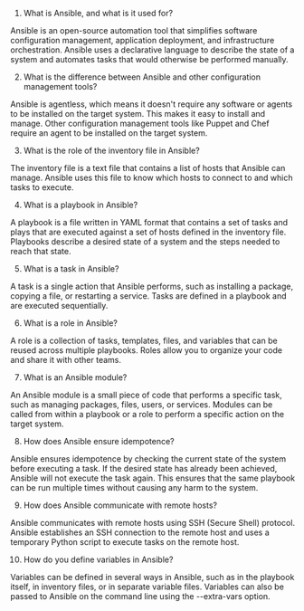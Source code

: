 <p align="right" width="100%">

1) What is Ansible, and what is it used for?

Ansible is an open-source automation tool that simplifies software configuration management, application deployment, and infrastructure orchestration. Ansible uses a declarative language to describe the state of a system and automates tasks that would otherwise be performed manually.

2) What is the difference between Ansible and other configuration management tools?

Ansible is agentless, which means it doesn't require any software or agents to be installed on the target system. This makes it easy to install and manage. Other configuration management tools like Puppet and Chef require an agent to be installed on the target system.

3) What is the role of the inventory file in Ansible?

The inventory file is a text file that contains a list of hosts that Ansible can manage. Ansible uses this 
file to know which hosts to connect to and which tasks to execute.

4) What is a playbook in Ansible?

A playbook is a file written in YAML format that contains a set of tasks and plays that are executed against a set of hosts defined in the inventory file. Playbooks describe a desired state of a system and the steps needed to reach that state.

5) What is a task in Ansible?

A task is a single action that Ansible performs, such as installing a package, copying a file, or restarting a service. Tasks are defined in a playbook and are executed sequentially.

6) What is a role in Ansible?

A role is a collection of tasks, templates, files, and variables that can be reused across multiple playbooks. Roles allow you to organize your code and share it with other teams.

7) What is an Ansible module?

An Ansible module is a small piece of code that performs a specific task, such as managing packages, files, users, or services. Modules can be called from within a playbook or a role to perform a specific action on the target system.

8) How does Ansible ensure idempotence?

Ansible ensures idempotence by checking the current state of the system before executing a task. If the desired state has already been achieved, Ansible will not execute the task again. This ensures that the same playbook can be run multiple times without causing any harm to the system.

9) How does Ansible communicate with remote hosts?

Ansible communicates with remote hosts using SSH (Secure Shell) protocol. Ansible establishes an SSH connection to the remote host and uses a temporary Python script to execute tasks on the remote host.

10) How do you define variables in Ansible?

Variables can be defined in several ways in Ansible, such as in the playbook itself, in inventory files, or in separate variable files. Variables can also be passed to Ansible on the command line using the --extra-vars option.

</p>